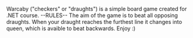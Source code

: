 Warcaby ("checkers" or "draughts") is a simple board game created for .NET course. 
--RULES--
The aim of the game is to beat all opposing draughts.
When your draught reaches the furthest line it changes into queen, which is avaible to beat backwards.
Enjoy :)
